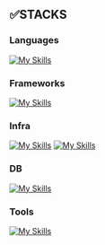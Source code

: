 

## ✅STACKS

### Languages
[![My Skills](https://skillicons.dev/icons?i=js,ts,html,css&theme=light)](https://skillicons.dev)
<br/>
### Frameworks
[![My Skills](https://skillicons.dev/icons?i=nodejs,express,nestjs,react&theme=light)](https://skillicons.dev)
<br/>
### Infra
[![My Skills](https://skillicons.dev/icons?i=aws,cloudflare&theme=light)](https://skillicons.dev)
[![My Skills](https://skillicons.dev/icons?i=linux)](https://skillicons.dev)
<br/>
### DB
[![My Skills](https://skillicons.dev/icons?i=mysql,mongodb&theme=light)](https://skillicons.dev)
<br/>
### Tools
[![My Skills](https://skillicons.dev/icons?i=git,github,notion,vscode)](https://skillicons.dev)
<br/>







